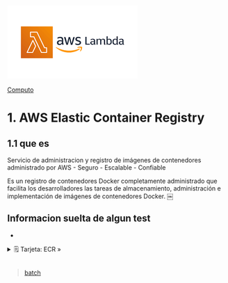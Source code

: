 ![Amazon EC2 Auto Scalling](../../assets/Computo/Lambda-logo.png)

[Computo](../../Computo/)

# 1. AWS Elastic Container Registry

## 1.1 que es

Servicio de administracion y registro de imágenes de contenedores administrado por AWS
    - Seguro
    - Escalable
    - Confiable

Es un registro de contenedores Docker completamente administrado que facilita los desarrolladores las tareas de almacenamiento, administración e implementación de imágenes de contenedores Docker.
￼
## Informacion suelta de algun test

-

<details>
<summary>🗒 Tarjeta: ECR »</summary>

| Info clave  |
| ---- |
| Sin esto no existen contenedores |

</details>

<br/>

> [batch](./ECS.md)

<br/>